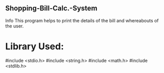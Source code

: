 

## Shopping-Bill-Calc.-System
Info
This program helps to print the details of the bill and whereabouts of the user.

# Library Used:
#include <stdio.h>
#include <string.h>
#include <math.h>
#include <stdlib.h>
